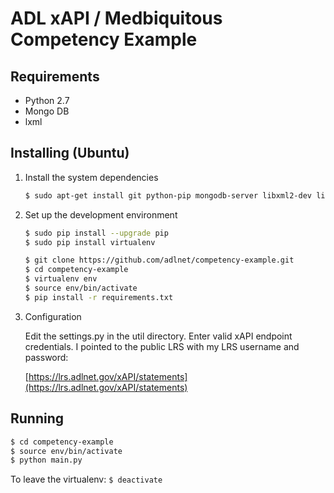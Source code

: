 ADL xAPI / Medbiquitous Competency Example
==================

## Requirements
* Python 2.7
* Mongo DB
* lxml

## Installing (Ubuntu)

1. Install the system dependencies

	```bash
	$ sudo apt-get install git python-pip mongodb-server libxml2-dev libxslt1-dev zlib1g-dev python-dev
	```

2. Set up the development environment

	```bash
	$ sudo pip install --upgrade pip
	$ sudo pip install virtualenv
	
	$ git clone https://github.com/adlnet/competency-example.git
	$ cd competency-example
	$ virtualenv env
	$ source env/bin/activate
	$ pip install -r requirements.txt
	```

3. Configuration

	Edit the settings.py in the util directory.  Enter valid xAPI endpoint credentials.  I pointed to the public LRS with my LRS username and password:
	
	[https://lrs.adlnet.gov/xAPI/statements](https://lrs.adlnet.gov/xAPI/statements)

## Running

```bash
$ cd competency-example
$ source env/bin/activate
$ python main.py
```

To leave the virtualenv: `$ deactivate`
